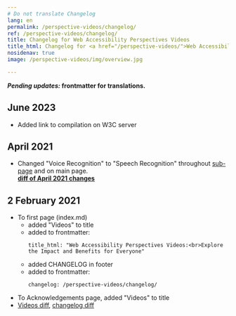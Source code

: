 ```yaml
---
# Do not translate Changelog
lang: en
permalink: /perspective-videos/changelog/
ref: /perspective-videos/changelog/
title: Changelog for Web Accessibility Perspectives Videos
title_html: Changelog for <a href="/perspective-videos/">Web Accessibility Perspectives Videos</a>
nosidenav: true
image: /perspective-videos/img/overview.jpg

---
```


**_Pending updates:_ frontmatter for translations.**

## June 2023

* Added link to compilation on W3C server

## April 2021

* Changed "Voice Recognition" to "Speech Recognition" throughout [sub-page](https://www.w3.org/WAI/perspective-videos/voice/) and on main page.<br>**[diff of April 2021 changes](https://github.com/w3c/wai-perspective-videos/pull/41/files)**

## 2 February 2021

* To first page (index.md)
  * added "Videos" to title
  * added to frontmatter:
      ```
      title_html: "Web Accessibility Perspectives Videos:<br>Explore the Impact and Benefits for Everyone"
      ```
  * added CHANGELOG in footer
  * added to frontmatter:
      ```
      changelog: /perspective-videos/changelog/
      ```  
* To Acknowledgements page, added "Videos" to title
* [Videos diff](https://github.com/w3c/wai-perspective-videos/pull/39/files), [changelog diff](https://github.com/w3c/wai-perspective-videos/pull/40/files)
